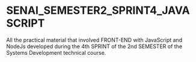 # SENAI_SEMESTER2_SPRINT4_JAVASCRIPT
All the practical material that involved FRONT-END with JavaScript and NodeJs developed during the 4th SPRINT of the 2nd SEMESTER of the Systems Development technical course.
